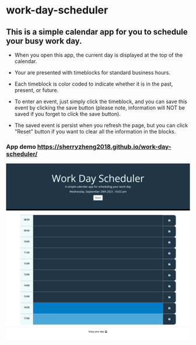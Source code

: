 # work-day-scheduler

## This is a simple calendar app for you to schedule your busy work day.

* When you open this app, the current day is displayed at the top of the calendar.

* Your are presented with timeblocks for standard business hours.

* Each timeblock is color coded to indicate whether it is in the past, present, or future.

* To enter an event, just simply click the timeblock, and you can save this event by clicking the save button
(please note, information will NOT be saved if you forget to click the save button).

* The saved event is persist when you refresh the page, but you can click "Reset" button if you want to clear all the information in the blocks.


### App demo  https://sherryzheng2018.github.io/work-day-scheduler/
![App demontration:](daily-planner-app.png)